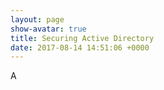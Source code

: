 ```yaml
---
layout: page
show-avatar: true
title: Securing Active Directory
date: 2017-08-14 14:51:06 +0000
---
```



A